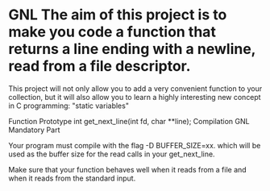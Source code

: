 # GNL The aim of this project is to make you code a function that returns a line ending with a newline, read from a file descriptor.

This project will not only allow you to add a very convenient function to your collection, but it will also allow you to learn a highly interesting new concept in C programming: "static variables"

Function Prototype
int	get_next_line(int fd, char **line);
Compilation
GNL Mandatory Part

Your program must compile with the flag -D BUFFER_SIZE=xx. which will be used as the buffer size for the read calls in your get_next_line.

Make sure that your function behaves well when it reads from a file and when it reads from the standard input.

